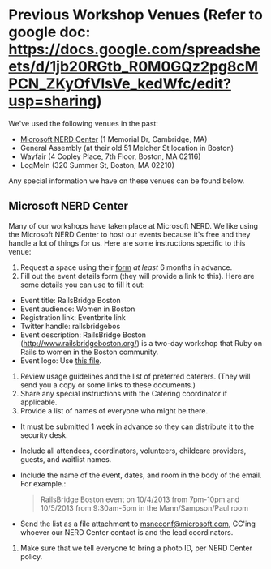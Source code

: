 # Previous Workshop Venues (Refer to google doc: https://docs.google.com/spreadsheets/d/1jb20RGtb_R0M0GQz2pg8cMPCN_ZKyOfVlsVe_kedWfc/edit?usp=sharing)

We've used the following venues in the past:

* [Microsoft NERD Center](#Microsoft-NERD-Center) (1 Memorial Dr, Cambridge, MA)
* General Assembly (at their old 51 Melcher St location in Boston)
* Wayfair (4 Copley Place, 7th Floor, Boston, MA 02116)
* LogMeIn (320 Summer St, Boston, MA 02210)

Any special information we have on these venues can be found below.

## Microsoft NERD Center

Many of our workshops have taken place at Microsoft NERD. We like using the Microsoft
NERD Center to host our events because it's free and they handle a lot of things for us.
Here are some instructions specific to this venue:

1. Request a space using their [form] *at least* 6 months in advance.
1. Fill out the event details form (they will provide a link to this). Here are some
details you can use to fill it out:
  * Event title: RailsBridge Boston
  * Event audience: Women in Boston
  * Registration link: Eventbrite link
  * Twitter handle: railsbridgebos
  * Event description: RailsBridge Boston (http://www.railsbridgeboston.org/) is a
    two-day workshop that Ruby on Rails to women in the Boston community.
  * Event logo: Use [this file](/logos/logo.png).
1. Review usage guidelines and the list of preferred caterers. (They will send
you a copy or some links to these documents.)
1. Share any special instructions with the Catering coordinator if applicable.
1. Provide a list of names of everyone who might be there.
  * It must be submitted 1 week in advance so they can distribute it to the
security desk.
  * Include all attendees, coordinators, volunteers, childcare providers, guests, and waitlist names.
  * Include the name of the event, dates, and room in the body of the email. For
example.:

      > RailsBridge Boston event on 10/4/2013 from 7pm-10pm and 10/5/2013
      > from 9:30am-5pm in the Mann/Sampson/Paul room

  * Send the list as a file attachment to msneconf@microsoft.com, CC'ing whoever
our NERD Center contact is and the lead coordinators.
1. Make sure that we tell everyone to bring a photo ID, per NERD Center policy.

[form]: http://microsoftcambridge.com/eventmanager/
